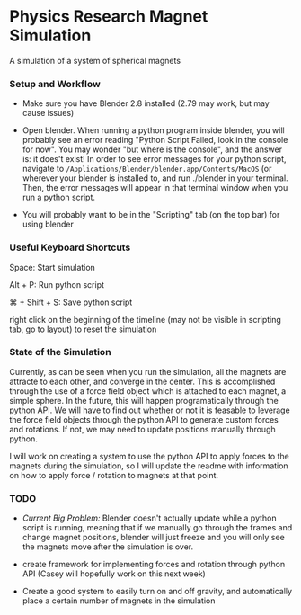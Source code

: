 # Physics Research Magnet Simulation

A simulation of a system of spherical magnets


### Setup and Workflow

- Make sure you have Blender 2.8 installed (2.79 may work, but may cause issues)

- Open blender. When running a python program inside blender, you will probably see an error reading "Python Script Failed, look in the console for now". You may wonder "but where is the console", and the answer is: it does't exist! In order to see error messages for your python script, navigate to `/Applications/Blender/blender.app/Contents/MacOS` (or wherever your blender is installed to, and run ./blender in your terminal. Then, the error messages will appear in that terminal window when you run a python script.

- You will probably want to be in the "Scripting" tab (on the top bar) for using blender


### Useful Keyboard Shortcuts
Space: Start simulation

Alt + P: Run python script

⌘  + Shift + S: Save python script

right click on the beginning of the timeline (may not be visible in scripting tab, go to layout) to reset the simulation


### State of the Simulation

Currently, as can be seen when you run the simulation, all the magnets are attracte to each other, and converge in the center. This is accomplished through the use of a force field object which is attached to each magnet, a simple sphere. In the future, this will happen programatically through the python API. We will have to find out whether or not it is feasable to leverage the force field objects through the python API to generate custom forces and rotations. If not, we may need to update positions manually through python. 

I will work on creating a system to use the python API to apply forces to the magnets during the simulation, so I will update the readme with information on how to apply force / rotation to magnets at that point.


### TODO

- *Current Big Problem:* Blender doesn't actually update while a python script is running, meaning that if we manually go through the frames and change magnet positions, blender will just freeze and you will only see the magnets move after the simulation is over.

- create framework for implementing forces and rotation through python API (Casey will hopefully work on this next week)

- Create a good system to easily turn on and off gravity, and automatically place a certain number of magnets in the simulation
